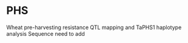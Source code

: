 # PHS
Wheat pre-harvesting resistance QTL mapping and TaPHS1 haplotype analysis
Sequence need to add
